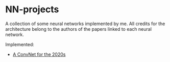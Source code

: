 # NN-projects

A collection of some neural networks implemented by me. All credits for the architecture belong to the authors of the papers linked to each neural network. 

Implemented:
- [A ConvNet for the 2020s]()
